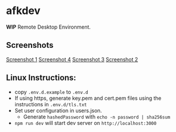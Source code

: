 # afkdev
**WIP** Remote Desktop Environment.

## Screenshots
[Screenshot 1](/assets/01.jpg)
[Screenshot 4](/assets/04.jpg)
[Screenshot 3](/assets/03.jpg)
[Screenshot 2](/assets/02.jpg)

## Linux Instructions:
* copy `.env.d.example` to `.env.d`
* If using https, generate key.pem and cert.pem files using the instructions in `.env.d/tls.txt`
* Set user configuration in users.json.
    * Generate `hashedPassword` with `echo -n password | sha256sum`
* `npm run dev` will start dev server on `http://localhost:3000`